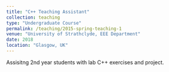 ```yaml
---
title: "C++ Teaching Assistant"
collection: teaching
type: "Undergraduate Course"
permalink: /teaching/2015-spring-teaching-1
venue: "University of Strathclyde, EEE Department"
date: 2018
location: "Glasgow, UK"
---
```


Assisitng 2nd year students with lab C++ exercises and project.

